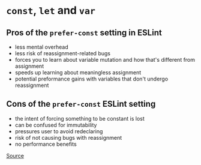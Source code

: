# `const`, `let` and `var`

## Pros of the `prefer-const` setting in ESLint

* less mental overhead
* less risk of reassignment-related bugs
* forces you to learn about variable mutation and how that's different from assignment
* speeds up learning about meaningless assignment 
* potential preformance gains with variables that don't undergo reassignment

## Cons of the `prefer-const` ESLint setting

* the intent of forcing something to be constant is lost
* can be confused for immutability
* pressures user to avoid redeclaring
* risk of not causing bugs with reassignment
* no performance benefits

[Source](https://overreacted.io/on-let-vs-const/)
